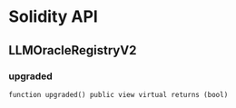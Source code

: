 # Solidity API

## LLMOracleRegistryV2

### upgraded

```solidity
function upgraded() public view virtual returns (bool)
```


